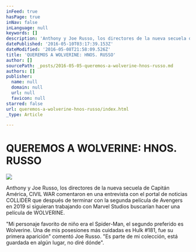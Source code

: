 ```yaml
---
inFeed: true
hasPage: true
inNav: false
inLanguage: null
keywords: []
description: 'Anthony y Joe Russo, los directores de la nueva secuela de Capitán América, CIVIL WAR comentaron en una entrevista con el portal de noticias COLLIDER que después de terminar con la segunda película de Avengers en 2019 si siguieran trabajando con Marvel Studios buscarían hacer una película de WOLVERINE.'
datePublished: '2016-05-10T03:17:39.153Z'
dateModified: '2016-05-08T21:58:09.526Z'
title: 'QUEREMOS A WOLVERINE: HNOS. RUSSO'
author: []
sourcePath: _posts/2016-05-05-queremos-a-wolverine-hnos-russo.md
authors: []
publisher:
  name: null
  domain: null
  url: null
  favicon: null
starred: false
url: queremos-a-wolverine-hnos-russo/index.html
_type: Article

---
```

# QUEREMOS A WOLVERINE: HNOS. RUSSO
![](https://s3-us-west-2.amazonaws.com/the-grid-img/p/350e65c199d86887f3c8fef031b3f45dec7c6bd4.jpg)

Anthony y Joe Russo, los directores de la nueva secuela de Capitán América, CIVIL WAR comentaron en una entrevista con el portal de noticias COLLIDER que después de terminar con la segunda película de Avengers en 2019 si siguieran trabajando con Marvel Studios buscarían hacer una película de WOLVERINE.

"Mi personaje favorito de niño era el Spider-Man, el segundo preferido es Wolverine. Una de mis posesiones más cuidadas es Hulk \#181, fue su primera aparición" comentó Joe Russo. "Es parte de mi colección, está guardada en algún lugar, no diré dónde".